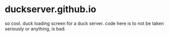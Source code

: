 # duckserver.github.io
so cool. duck loading screen for a duck server.
code here is to not be taken seriously or anything, is bad.
